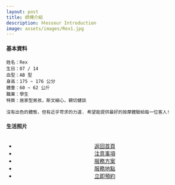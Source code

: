 ```yaml
---
layout: post
title: 師傅介紹
description: Ｍesseur Introduction
image: assets/images/Rex1.jpg
---
```

<head>
<style type="text/css">
body {
-moz-user-select : none;
-webkit-user-select: none;
}
</style>
</head>

<h4>基本資料</h4>

    姓名：Rex
    生日：07 / 14 
    血型：AB 型
    身高：175 ~ 176 公分
    體重：60 ~ 62 公斤
    職業：學生
    特質：居家型男孩，斯文細心，親切健談

    沒有出色的體態，但有近乎苛求的力道. 希望能提供最好的按摩體驗給每一位客人!


<h4>生活照片</h4>

<div class="box alt">
	<div class="row 50% uniform">
    	<div class="2u"><img src="{{site.basurl}}/assets/images/Rex1.jpg" alt=""/></div>
		<div class="2u"><img src="{{site.basurl}}/assets/images/Rex3.jpg" alt=""/></div>
        <div class="2u$"><img src="{{site.basurl}}/assets/images/Rex2.jpg" alt=""/></div>
	</div>
</div>
<!-- Main -->
<div class="content">
    <p style="text-transform: uppercase;"></p>
         <ul class="actions">
            <center>
                <li ><a href="{{site.basurl}}/" class="button">返回首頁</a></li>
                <li ><a href="{{site.basurl}}/2018/01/08/precautions" class="button">注意事項</a></li> 
                <li ><a href="{{site.basurl}}/2018/01/09/service" class="button">服務方案</a></li> 
                <li ><a href="{{site.basurl}}/2018/01/02/location" class="button">服務地點</a></li> 
                <li ><a href="{{site.basurl}}/2018/01/03/contact" class="button">立即預約</a></li> 
             </center>
        </ul>
</div>


<script type="text/javascript">
function iEsc(){ return false; }
function iRec(){ return true; }
function DisableKeys() {
if(event.ctrlKey || event.shiftKey || event.altKey) {
window.event.returnValue=false;
iEsc();}
}
document.ondragstart=iEsc;
document.onkeydown=DisableKeys;
document.oncontextmenu=iEsc;
if (typeof document.onselectstart !="undefined")
document.onselectstart=iEsc;
else{
document.onmousedown=iEsc;
document.onmouseup=iRec;
}
function DisableRightClick(qsyzDOTnet){
if (window.Event){
if (qsyzDOTnet.which == 2 || qsyzDOTnet.which == 3)
iEsc();}
else
if (event.button == 2 || event.button == 3){
event.cancelBubble = true
event.returnValue = false;
iEsc();}
}
</script>